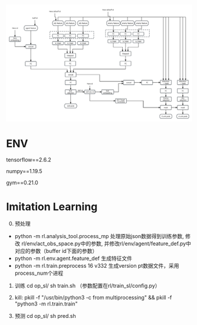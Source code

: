 ![](./framework.PNG)
# ENV

tensorflow==2.6.2

numpy==1.19.5

gym==0.21.0


# Imitation Learning
0. 预处理
- python -m rl.analysis_tool.process_mp 处理原始json数据得到训练参数, 修改 rl/env/act_obs_space.py中的参数, 并修改rl/env/agent/feature_def.py中对应的参数（buffer id下面的参数）
- python -m rl.env.agent.feature_def 生成特征文件
- python -m rl.train.preprocess 16 v332 生成version pt数据文件，采用process_num个进程


1. 训练
cd op_sl/
sh train.sh
（参数配置在rl/train_sl/config.py）

2. kill:  pkill -f "/usr/bin/python3 -c from multiprocessing" && pkill -f "python3 -m rl.train.train"

3. 预测
cd op_sl/
sh pred.sh

